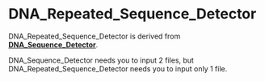 # DNA_Repeated_Sequence_Detector

DNA_Repeated_Sequence_Detector is derived from [**DNA_Sequence_Detector**](https://github.com/M-iyazaki/DNA_Sequence_Detector).

DNA_Sequence_Detector needs you to input 2 files, but DNA_Repeated_Sequence_Detector needs you to input only 1 file.

